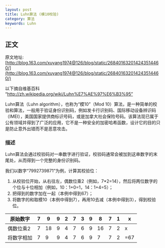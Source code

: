 ```yaml
---
layout: post
title: Luhn算法 (模10校验)  
category: 算法
keywords: Luhn
---
```


## 正文

原文地址:[http://blog.163.com/xuyang1974@126/blog/static/268401632014243514460/](http://blog.163.com/xuyang1974@126/blog/static/268401632014243514460/)


以下摘自维基百科 “http://zh.wikipedia.org/wiki/Luhn%E7%AE%97%E6%B3%95”

Luhn算法（Luhn algorithm），也称为“模10”（Mod 10）算法，是一种简单的校验和算法，一般用于验证身份识别码，例如发卡行识别码、国际移动设备辨识码（IMEI），美国国家提供商标识号码，或是加拿大社会保险号码。该算法现已属于公有领域并得到了广泛的应用，它不是一种安全的加密哈希函数，设计它的目的只是防止意外出错而不是恶意攻击。



### 描述

Luhn算法会通过校验码对一串数字进行验证，校验码通常会被加到这串数字的末尾处，从而得到一个完整的身份识别码。

我们以数字“7992739871”为例，计算其校验位：

1. 从校验位开始，从右往左，偶数位乘2（例如，7*2=14），然后将两位数字的个位与十位相加（例如，10：1+0=1，14：1+4=5）；
2. 把得到的数字加在一起（本例中得到67）；
3. 将数字的和取模10（本例中得到7），再用10去减（本例中得到3），得到校验位。


|原始数字  | 7 | 9  | 9 | 2 | 7 | 3 | 9 | 8  | 7 | 1 | x|           
|--- | --- | --- | --- | --- | --- | --- | --- | --- | --- | --- | ---|
|偶数位乘2 | 7 | 18 | 9 | 4 | 7 | 6 | 9 | 16 | 7 | 2 | x           |
|将数字相加 | 7 | 9  | 9 | 4 | 7 | 6 | 9 | 7  | 7 | 2 | =67  |

